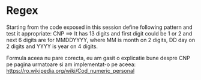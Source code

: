 # Regex

Starting from the code exposed in this session define following pattern and test
it appropriate:
CNP ==> It has 13 digits and first digit could be 1 or 2 and next 6 digits are for
MMDDYYYY, where MM is month on 2 digits, DD day on 2 digits and
YYYY is year on 4 digits.


Formula aceea nu pare corecta, eu am gasit o explicatie bune despre CNP pe pagina urmatoare si am implementat-o pe aceea:
https://ro.wikipedia.org/wiki/Cod_numeric_personal

